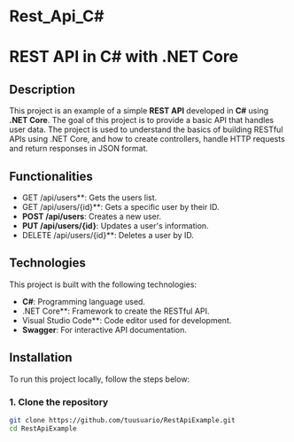 # Rest_Api_C#
# REST API in C# with .NET Core

## Description

This project is an example of a simple **REST API** developed in **C#** using **.NET Core**. The goal of this project is to provide a basic API that handles user data. The project is used to understand the basics of building RESTful APIs using .NET Core, and how to create controllers, handle HTTP requests and return responses in JSON format.

## Functionalities

- GET /api/users**: Gets the users list.
- GET /api/users/{id}**: Gets a specific user by their ID.
- **POST /api/users**: Creates a new user.
- **PUT /api/users/{id}**: Updates a user's information.
- DELETE /api/users/{id}**: Deletes a user by ID.

## Technologies

This project is built with the following technologies:

- **C#**: Programming language used.
- .NET Core**: Framework to create the RESTful API.
- Visual Studio Code**: Code editor used for development.
- **Swagger**: For interactive API documentation.

## Installation

To run this project locally, follow the steps below:

### 1. Clone the repository

````bash
git clone https://github.com/tuusuario/RestApiExample.git
cd RestApiExample

